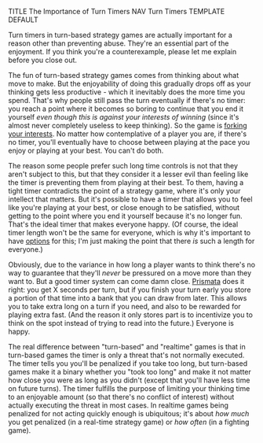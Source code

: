 TITLE The Importance of Turn Timers
NAV Turn Timers
TEMPLATE DEFAULT

Turn timers in turn-based strategy games are actually important for a reason other than preventing abuse. They're an essential part of the enjoyment. If you think you're a counterexample, please let me explain before you close out.

The fun of turn-based strategy games comes from thinking about what move to make. But the enjoyability of doing this gradually drops off as your thinking gets less productive - which it inevitably does the more time you spend. That's why people still pass the turn eventually if there's no timer: you reach a point where it becomes so boring to continue that you end it yourself *even though this is against your interests of winning* (since it's almost never completely useless to keep thinking). So the game is [forking your interests](forking_interests). No matter how contemplative of a player you are, if there's no timer, you'll eventually have to choose between playing at the pace you enjoy or playing at your best. You can't do both.

The reason some people prefer such long time controls is not that they aren't subject to this, but that they consider it a lesser evil than feeling like the timer is preventing them from playing at their best. To them, having a tight timer contradicts the point of a strategy game, where it's only your intellect that matters. But it's possible to have a timer that allows you to feel like you're playing at your best, or close enough to be satisfied, without getting to the point where you end it yourself because it's no longer fun. That's the ideal timer that makes everyone happy. (Of course, the ideal timer length won't be the same for everyone, which is why it's important to have [options](queue_settings) for this; I'm just making the point that there *is* such a length for everyone.)
<!--
The reason you see people playing impatiently in games with no timers is that "moving forward" is fun (it's the emotion I label "novelty fun" on the list), and as the enjoyment of continuing to think grows smaller eventually the draw of moving forward overcomes it. This happens at different times for different people. But there's a way to have the best of both worlds. It's possible to have a timer system that allows you to feel like you're playing at your best while limiting your thinking to an enjoyable duration, so that there's no conflict of interest.
-->

Obviously, due to the variance in how long a player wants to think there's no way to guarantee that they'll *never* be pressured on a move more than they want to. But a good timer system can come damn close. [Prismata](/reviews/prismata) does it right: you get X seconds per turn, but if you finish your turn early you store a portion of that time into a bank that you can draw from later. This allows you to take extra long on a turn if you need, and also to be rewarded for playing extra fast. (And the reason it only stores part is to incentivize you to think on the spot instead of trying to read into the future.) Everyone is happy.

The real difference between "turn-based" and "realtime" games is that in turn-based games the timer is only a threat that's not normally executed. The timer tells you you'll be penalized if you take too long, but turn-based games make it a binary whether you "took too long" and make it not matter how close you were as long as you didn't (except that you'll have less time on future turns). The timer fulfills the purpose of limiting your thinking time to an enjoyable amount (so that there's no conflict of interest) without actually executing the threat in most cases. In realtime games being penalized for not acting quickly enough is ubiquitous; it's about *how much* you get penalized (in a real-time strategy game) or *how often* (in a fighting game).

